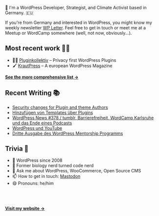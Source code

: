 👋 I'm a WordPress Developer, Strategist, and Climate Activist based in Germany. 🇪🇺

If you're from Germany and interested in WordPress, you might know my weekly newsletter [WP Letter](https://wpletter.de/). Feel free to get in touch or meet me at a Meetup or WordCamp somewhere (well, not now, obviously...).


## Most recent work 👷‍♂️

- 👨‍💻 [Pluginkollektiv](https://github.com/pluginkollektiv) – Privacy first WordPress Plugins
- 🖌️ [KrautPress](https://kraut.press) – A european WordPress Magazine

**[See the more comprehensive list &rarr;](https://simonkraft.com/what-i-do)**


## Recent Writing 📚

<!-- BLOG-POST-LIST:START -->
- [Security changes for Plugin and theme Authors](https://feed.kraut.press/link/23937/16792417/security-changes-for-plugin-and-theme-authors)
- [Hinzufügen von Templates über Plugins](https://www.wppodcast.de/podcast/hinzufuegen-von-templates-ueber-plugins/)
- [WordPress News #378 / tumblr, Barrierefreiheit, WordCamp Karlsruhe und das Ende eines Podcasts](https://feed.kraut.press/link/14399/16790644/378)
- [WordPress und YouTube](https://www.wppodcast.de/podcast/wordpress-und-youtube/)
- [Dritte Ausgabe des WordPress Mentorship Programms](https://www.wppodcast.de/podcast/dritte-ausgabe-des-wordpress-mentorship-programms/)
<!-- BLOG-POST-LIST:END -->


## Trivia 🤪

- 👴 WordPress since 2008
- 🌱 Former biology nerd turned code nerd
- 💬 Ask me about WordPress, WooCommerce, Open Source CMS
- 📫 How to get in touch: [Mastodon](https://dewp.space/@simon)
- 😄 Pronouns: he/him

<br/><br/><br/>
**[Visit my website &rarr;](https://simonkraft.com/hi)**
